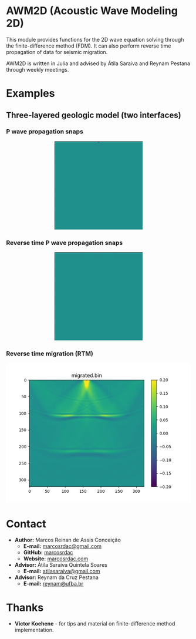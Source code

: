 AWM2D (Acoustic Wave Modeling 2D)
=================================

This module provides functions for the 2D wave equation solving through the finite-difference method (FDM). It can also perform reverse time propagation of data for seismic migration.

AWM2D is written in Julia and advised by Átila Saraiva and Reynam Pestana through weekly meetings.


Examples
========

Three-layered geologic model (two interfaces)
---------------------------------------------

### P wave propagation snaps

<p align="center"><img src="./example/example_P.gif" alt="P wave snaps">


### Reverse time P wave propagation snaps

<p align="center"><img src="./example/example_reversed_P.gif" alt="RTM snaps">


### Reverse time migration (RTM)

<p align="center"><img src="./example/example_migrated.jpg" alt="Migrated data">


Contact
=======

  - **Author:** Marcos Reinan de Assis Conceição
    - **E-mail:** [marcosrdac@gmail.com](mailto:marcosrdac@gmail.com)
    - **GitHub:** [marcosrdac](github.com/marcosrdac)
    - **Website:** [marcosrdac.com](www.marcosrdac.com)
  - **Advisor:** Átila Saraiva Quintela Soares
    - **E-mail:** [atilasaraiva@gmail.com](atilasaraiva@gmail.com)
  - **Advisor:** Reynam da Cruz Pestana
    - **E-mail:** [reynam@ufba.br](reynam@ufba.br)

Thanks
======

  - **Victor Koehene** - for tips and material on finite-difference method implementation.
